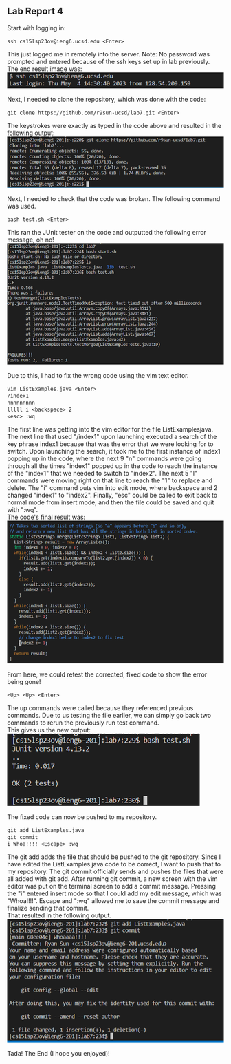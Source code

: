 ## Lab Report 4  
  
Start with logging in:
```
ssh cs15lsp23ov@ieng6.ucsd.edu <Enter>
```
This just logged me in remotely into the server. Note: No password was prompted and entered because of the ssh keys set up in lab previously.  
The end result image was:  
![Image](Lab4ScreenShot1.PNG)  

Next, I needed to clone the repository, which was done with the code:  
```
git clone https://github.com/r9sun-ucsd/lab7.git <Enter>
```
The keystrokes were exactly as typed in the code above and resulted in the following output:  
![Image](Lab4ScreenShot2.PNG)  

Next, I needed to check that the code was broken. The following command was used.  
```
bash test.sh <Enter>
```
This ran the JUnit tester on the code and outputted the following error message, oh no!  
![Image](Lab4ScreenShot3.PNG)  
  
Due to this, I had to fix the wrong code using the vim text editor. 
```
vim ListExamples.java <Enter>
/index1 
nnnnnnnnn
lllll i <backspace> 2
<esc> :wq
```  
The first line was getting into the vim editor for the file ListExamplesjava. The next line that used "/index1" upon launching executed a search of the key phrase index1 because that was the error that we were looking for to switch. Upon launching the search, it took me to the first instance of index1 popping up in the code, where the next 9 "n" commands were going through all the times "index1" popped up in the code to reach the instance of the "index1" that we needed to switch to "index2". The next 5 "l" commands were moving right on that line to reach the "1" to replace and delete. The "i" command puts vim into edit mode, where backspace and 2 changed "index1" to "index2". Finally, "esc" could be called to exit back to normal mode from insert mode, and then the file could be saved and quit with ":wq".  
The code's final result was:  
![Image](Lab4ScreenShot4.PNG)  
  
From here, we could retest the corrected, fixed code to show the error being gone!  
```
<Up> <Up> <Enter>
```
The up commands were called because they referenced previous commands. Due to us testing the file earlier, we can simply go back two commands to rerun the previously run test command.  
This gives us the new output:  
![Image](Lab4ScreenShot5.PNG)  
  
The fixed code can now be pushed to my repository.  

```
git add ListExamples.java
git commit
i Whoa!!!! <Escape> :wq
```  
The git add adds the file that should be pushed to the git repository. Since I have edited the ListExamples.java code to be correct, I want to push that to my repository. The git commit officially sends and pushes the files that were all added with git add. After running git commit, a new screen with the vim editor was put on the terminal screen to add a commit message. Pressing the "i" entered insert mode so that I could add my edit message, which was "Whoa!!!!". Escape and ":wq" allowed me to save the commit message and finalize sending that commit.  
That resulted in the following output.  
![Image](Lab4ScreenShot6.PNG)  
  
Tada! The End (I hope you enjoyed)!
